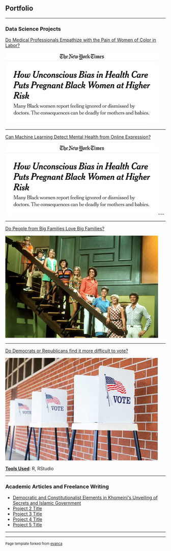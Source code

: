 ## Portfolio

---

### Data Science Projects 

[Do Medical Professionals Empathize with the Pain of Women of Color in Labor?](/pdf/sample_presentation.pdf)

<img src="images/headline_woc_childbirth.png?raw=true"/>

---
[Can Machine Learning Detect Mental Health from Online Expression?](/pdf/sample_presentation.pdf)

<img src="images/headline_woc_childbirth.png?raw=true"/>---

---
[Do People from Big Families Love Big Families?](/203_big_families.md)

<img src="images/brady_bunch_stairs2.jpg?raw=true"/>

---
[Do Democrats or Republicans find it more difficult to vote?](/203_voting_difficulty_page.md)

<img src="images/voting-booths-with-no-people.jpg?raw=true"/>

<b><u>Tools Used</u></b>: R, RStudio


---

### Academic Articles and Freelance Writing

- [Democratic and Constitutionalist Elements in Khomeini's Unveiling of Secrets and Islamic Government](/pdf/journal_of_political_ideologies_nura.pdf)
- [Project 2 Title](http://example.com/)
- [Project 3 Title](http://example.com/)
- [Project 4 Title](http://example.com/)
- [Project 5 Title](http://example.com/)

---




---
<p style="font-size:11px">Page template forked from <a href="https://github.com/evanca/quick-portfolio">evanca</a></p>
<!-- Remove above link if you don't want to attibute -->
